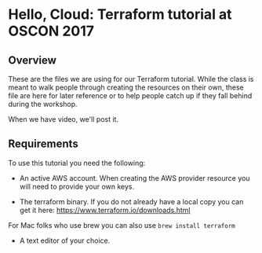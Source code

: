 # Hello, Cloud: Terraform tutorial at OSCON 2017

## Overview

These are the files we are using for our Terraform tutorial. While the class is meant to walk people through creating the resources on their own, these file are here for later reference or to help people catch up if they fall behind during the workshop.

When we have video, we'll post it.

## Requirements

To use this tutorial you need the following:

- An active AWS account. When creating the AWS provider resource you will need to provide your own keys.

- The terraform binary. If you do not already have a local copy you can get it here: https://www.terraform.io/downloads.html

For Mac folks who use brew you can also use `brew install terraform`

- A text editor of your choice.
